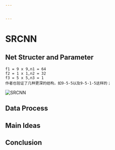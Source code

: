 ```yaml
---


---
```


<h1 id="srcnn">SRCNN</h1>
<h2 id="net-structer-and-parameter">Net Structer and Parameter</h2>
<pre><code>f1 = 9 x 9,n1 = 64
f2 = 1 x 1,n2 = 32
f3 = 5 x 5,n3 = 1
作者也验证了几种更深的结构，如9-5-5以及9-5-1-5这样的；
</code></pre>
<p><img src="https://drive.google.com/drive/folders/19aABZw-y1BJeYQyVL-NcyUL24iP_LRkh/srcnn.png" alt="SRCNN"></p>
<h2 id="data-process">Data Process</h2>
<h2 id="main-ideas">Main Ideas</h2>
<h2 id="conclusion">Conclusion</h2>

